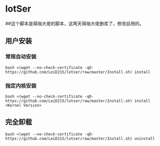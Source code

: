 # lotSer
##这个脚本是萌咖大佬的脚本，这两天萌咖大佬删库了，修改自用的。

## 用户安装
### 常规自动安装
```
bash <(wget --no-check-certificate -qO- https://github.com/LeiD215/lotser/raw/master/Install.sh) install
```

### 指定内核安装
```
bash <(wget --no-check-certificate -qO- https://github.com/LeiD215/lotser/raw/master/Install.sh) install <Kernel Version>
```

## 完全卸载
```
bash <(wget --no-check-certificate -qO- https://github.com/LeiD215/lotser/raw/master/Install.sh) uninstall
```

